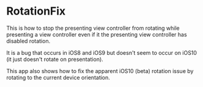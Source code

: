 # RotationFix

This is how to stop the presenting view controller from rotating while presenting a view controller even if it the presenting view controller has disabled rotation.

It is a bug that occurs in iOS8 and iOS9 but doesn't seem to occur on iOS10 (it just doesn't rotate on presentation).

This app also shows how to fix the apparent iOS10 (beta) rotation issue by rotating to the current device orientation.
